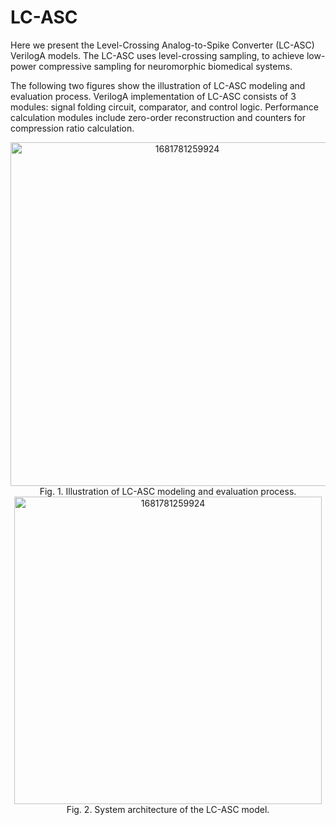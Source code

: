 # LC-ASC
Here we present the Level-Crossing Analog-to-Spike Converter (LC-ASC) VerilogA models. The LC-ASC uses level-crossing sampling, to achieve low-power compressive sampling for neuromorphic biomedical systems.

The following two figures show the illustration of LC-ASC modeling and evaluation process. VerilogA implementation of LC-ASC consists of 3 modules: signal folding circuit, comparator, and control logic. Performance calculation modules include zero-order reconstruction and counters for compression ratio calculation.

<div align=center>
<img width="550" alt="1681781259924" src="https://user-images.githubusercontent.com/50477524/232645153-63638479-ac16-4c92-9e7e-56fd5f7d1a0b.png">
</div>
<div align=center>
Fig. 1. Illustration of LC-ASC modeling and evaluation process.
</div>
<div align=center>
<img width="492" alt="1681781259924" src="https://user-images.githubusercontent.com/50477524/232645641-03228c7b-1fa1-4633-b613-c7ab3c9882a8.png">
</div>
<div align=center>
Fig. 2. System architecture of the LC-ASC model.
</div>
